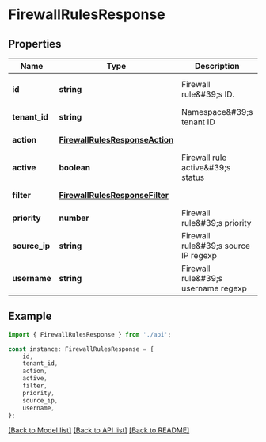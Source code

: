 # FirewallRulesResponse


## Properties

Name | Type | Description | Notes
------------ | ------------- | ------------- | -------------
**id** | **string** | Firewall rule\&#39;s ID. | [optional] [default to undefined]
**tenant_id** | **string** | Namespace\&#39;s tenant ID | [default to undefined]
**action** | [**FirewallRulesResponseAction**](FirewallRulesResponseAction.md) |  | [default to undefined]
**active** | **boolean** | Firewall rule active\&#39;s status | [default to undefined]
**filter** | [**FirewallRulesResponseFilter**](FirewallRulesResponseFilter.md) |  | [default to undefined]
**priority** | **number** | Firewall rule\&#39;s priority | [default to undefined]
**source_ip** | **string** | Firewall rule\&#39;s source IP regexp | [default to undefined]
**username** | **string** | Firewall rule\&#39;s username regexp | [default to undefined]

## Example

```typescript
import { FirewallRulesResponse } from './api';

const instance: FirewallRulesResponse = {
    id,
    tenant_id,
    action,
    active,
    filter,
    priority,
    source_ip,
    username,
};
```

[[Back to Model list]](../README.md#documentation-for-models) [[Back to API list]](../README.md#documentation-for-api-endpoints) [[Back to README]](../README.md)
